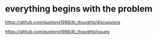 # everything begins with the problem

https://github.com/guotong1988/AI_thoughts/discussions

https://github.com/guotong1988/AI_thoughts/issues
